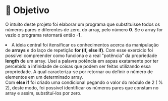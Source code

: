 # 🤖 Objetivo
<p> O intuito deste projeto foi elaborar um programa que substituisse todos os números pares e diferentes de zero, do array, pelo número <b>0</b>. Se o array for vazio o programa retornará então <b>-1.</b>
<li> A ideia central foi itensificar os conhecimentos acerca da manipulação de <b>arrays</b> e do laço de repetição <b>for (if, else if)</b>. Com esse exercício foi possível compreender como funciona e a real "potência" da propriedade <b>length</b> de um array. Usei a palavra potência em aspas exatamente por ter percebido a infinidade de coisas que podem ser feitas utilizando essa propriedade. A qual caracteriza-se por retornar ou definir o número de elementos em um determinado array.<br> Com <b>else if</b> foi criado uma condicional pegando o valor do módulo de 2 ( % 2), deste modo, foi possível identificar os números pares que constam no array e assim, substituí-los por zero.</li>
